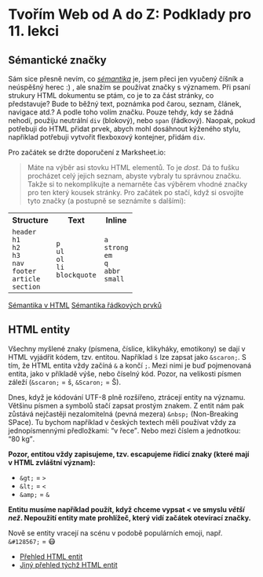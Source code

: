 # Tvořím Web od A do Z: Podklady pro 11. lekci

## Sémantické značky

Sám sice přesně nevím, co _[sémantika](https://cs.wikipedia.org/wiki/S%C3%A9mantika)_ je, jsem přeci jen vyučený číšník a neúspěšný herec :) , ale snažím se používat značky s významem. Při psaní strukury HTML dokumentu se ptám, co je to za část stránky, co představuje? Bude to běžný text, poznámka pod čarou, seznam, článek, navigace atd.? A podle toho volím značku. Pouze tehdy, kdy se žádná nehodí, použiju neutrální `div` (blokový), nebo `span` (řádkový). Naopak, pokud potřebuji do HTML přidat prvek, abych mohl dosáhnout kýženého stylu, například potřebuji vytvořit flexboxový kontejner, přidám `div`.

Pro začátek se držte doporučení z Marksheet.io:

> Máte na výběr asi stovku HTML elementů. To je _dost_. Dá to fušku procházet celý jejich seznam, abyste vybraly tu správnou značku. Takže si to nekomplikujte a nemarněte čas výběrem vhodné značky pro ten který kousek stránky. Pro začátek po stačí, když si osvojíte tyto značky (a postupně se seznámíte s dalšími):

<table>
    <tbody>
        <tr>
            <th>Structure</th>
            <th>Text</th>
            <th>Inline</th>
        </tr>
        <tr>
            <td>
                <code>header</code><br>
                <code>h1</code><br>
                <code>h2</code><br>
                <code>h3</code><br>
                <code>nav</code><br>
                <code>footer</code><br>
                <code>article</code><br>
                <code>section</code>
            </td>
            <td>
                <code>p</code><br>
                <code>ul</code><br>
                <code>ol</code><br>
                <code>li</code><br>
                <code>blockquote</code>
            </td>
            <td>
                <code>a</code><br>
                <code>strong</code><br>
                <code>em</code><br>
                <code>q</code><br>
                <code>abbr</code><br>
                <code>small</code>
            </td>
        </tr>
    </tbody>
  </table>

[Sémantika v HTML](https://marksheet.io/html-semantics.html)
[Sémantika řádkových prvků](https://marksheet.io/html-inline-semantics.html)

## HTML entity

Všechny myšlené znaky (písmena, číslice, klikyháky, emotikony) se dají v HTML vyjádřit kódem, tzv. entitou. Například `š` lze zapsat jako `&scaron;`. S tím, že HTML entita vždy začíná `&` a končí `;`. Mezi nimi je buď pojmenovaná entita, jako v příkladě výše, nebo číselný kód. Pozor, na velikosti písmen záleží (`&scaron;` = š, `&Scaron;` = Š).

Dnes, když je kódování UTF-8 plně rozšířeno, ztrácejí entity na významu. Většinu písmen a symbolů stačí zapsat prostým znakem. Z entit nám pak zůstává nejčastěji nezalomitelná (pevná mezera) `&nbsp;` (Non-Breaking SPace). Tu bychom například v českých textech měli používat vždy za jednopísmennými předložkami: <q>v&nbsp;řece</q>. Nebo mezi číslem a jednotkou: <q>80&nbsp;kg</q>.

**Pozor, entitou vždy zapisujeme, tzv. escapujeme řídicí znaky (které mají v&nbsp;HTML zvláštní význam):**

- `&gt;` = `>`
- `&lt;` = `<`
- `&amp;` = `&`

**Entitu musíme například použít, když chceme vypsat &lt; ve smyslu _větší než_. Nepoužití entity mate prohlížeč, který vidí začátek otevírací značky.**

Nově se entity vracejí na scénu v podobě populárních emoji, např. `&#128567;` = 😷

- [Přehled HTML entit](https://www.w3schools.com/html/html_entities.asp)
- [Jiný přehled týchž HTML entit](https://www.toptal.com/designers/htmlarrows/symbols/)
